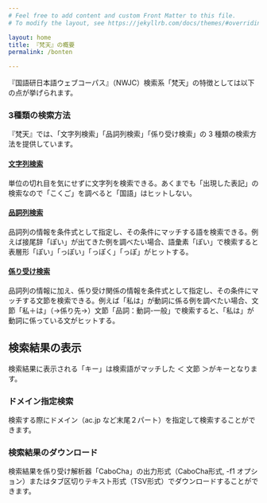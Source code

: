 ```yaml
---
# Feel free to add content and custom Front Matter to this file.
# To modify the layout, see https://jekyllrb.com/docs/themes/#overriding-theme-defaults

layout: home
title: 『梵天』の概要
permalink: /bonten

---
```


『国語研日本語ウェブコーパス』（NWJC）検索系「梵天」の特徴としては以下の点が挙げられます。

### 3種類の検索方法

『梵天』では、「文字列検索」「品詞列検索」「係り受け検索」の 3 種類の検索方法を提供しています。

#### [文字列検索](bonten-string)
単位の切れ目を気にせずに文字列を検索できる。あくまでも「出現した表記」の検索なので「こくご」を調べると「国語」はヒットしない。

#### [品詞列検索](bonten-tag)
品詞列の情報を条件式として指定し、その条件にマッチする語を検索できる。例えば接尾辞「ぽい」が出てきた例を調べたい場合、語彙素「ぽい」で検索すると表層形「ぽい」「っぽい」「っぽく」「っぽ」がヒットする。

#### [係り受け検索](bonten-dep)
品詞列の情報に加え、係り受け関係の情報を条件式として指定し、その条件にマッチする文節を検索できる。例えば「私は」が動詞に係る例を調べたい場合、文節「私＋は」（→係り先→）文節「品詞：動詞-一般」で検索すると、「私は」が動詞に係っている文がヒットする。

## 検索結果の表示

検索結果に表示される「キー」は検索語がマッチした ＜ 文節 ＞がキーとなります。

### ドメイン指定検索

検索する際にドメイン（ac.jp など末尾２パート）を指定して検索することができます。

### 検索結果のダウンロード
検索結果を係り受け解析器「CaboCha」の出力形式（CaboCha形式, -f1 オプション）またはタブ区切りテキスト形式（TSV形式）でダウンロードすることができます。





